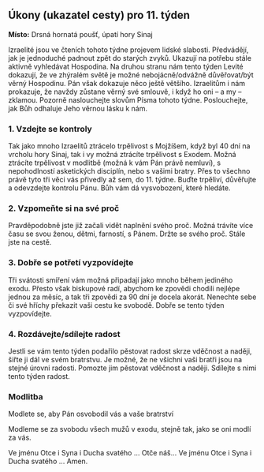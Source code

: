 ## Úkony (ukazatel cesty) pro 11. týden

**Místo:** Drsná hornatá poušť, úpatí hory Sinaj

Izraelité jsou ve čteních tohoto týdne projevem lidské slabosti. Předvádějí, jak je jednoduché padnout zpět do
starých zvyků. Ukazují na potřebu stále aktivně vyhledávat Hospodina. Na druhou stranu nám tento týden
Levité dokazují, že ve zhýralém světě je možné nebojácně/odvážně důvěřovat/být věrný Hospodinu. Pán
však dokazuje něco ještě většího. Izraelitům i nám prokazuje, že navždy zůstane věrný své smlouvě, i když
ho oni – a my – zklamou. Pozorně naslouchejte slovům Písma tohoto týdne. Poslouchejte, jak Bůh odhaluje
Jeho věrnou lásku k nám.

### 1. Vzdejte se kontroly

Tak jako mnoho Izraelitů ztrácelo trpělivost s Mojžíšem, když byl 40 dní na vrcholu hory Sinaj, tak i vy možná ztrácíte trpělivost s Exodem. Možná ztrácíte trpělivost v modlitbě (možná k vám Pán právě nemluví), s nepohodlností asketických disciplín, nebo s vašimi bratry. Přes to všechno právě tyto tři věci vás přivedly až sem, do 11. týdne. Buďte trpěliví, důvěřujte a odevzdejte kontrolu Pánu. Bůh vám dá vysvobození, které hledáte.

### 2. Vzpomeňte si na své proč

Pravděpodobně jste již začali vidět naplnění svého proč. Možná trávíte více času se svou ženou, dětmi, farností, s Pánem. Držte se svého proč. Stále jste na cestě.

### 3. Dobře se potřetí vyzpovídejte

Tři svátosti smíření vám možná připadají jako mnoho během jediného exodu. Přesto však biskupové radí, abychom ke zpovědi chodili nejlépe jednou za měsíc, a tak tři zpovědi za 90 dní je docela akorát. Nenechte sebe či své hříchy překazit vaši cestu ke svobodě. Dobře se tento týden vyzpovídejte.

### 4. Rozdávejte/sdílejte radost

Jestli se vám tento týden podařilo pěstovat radost skrze vděčnost a naději, šiřte ji dál ve svém bratrstvu. Je možné, že ne všichni vaši bratři jsou na stejné úrovni radosti. Pomozte jim pěstovat vděčnost a naději. Sdílejte s nimi tento týden radost.

### Modlitba

Modlete se, aby Pán osvobodil vás a vaše bratrství

Modleme se za svobodu všech mužů v exodu, stejně tak, jako se oni modlí za vás.

Ve jménu Otce i Syna i Ducha svatého … Otče náš… Ve jménu Otce i Syna i Ducha svatého … Amen.
